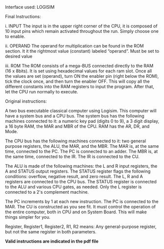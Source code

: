 Interface used: LOGISIM

Final Instructions:

i. INPUT
The input is in the upper right corner of the CPU, it is composed of 10 input pins which remain activated throughout the run. Simply choose one to enable.

ii. OPERAND
The operand for multiplication can be found in the ROM section. It it the rightmost value (constant) labeled “operand”. Must be set to desired value

iii.	ROM
The ROM consists of a mega-BUS connected directly to the RAM (16 x 8bits). It is set using hexadecimal values for each ram slot. Once all the values are set (operand), turn ON the enabler pin (right below the ROM), tick the clock once, and then turn the enabler OFF. This will copy all the different constants into the RAM registers to input the program. After that, let the CPU run normally to execute.


Original instructions: 

A two bus executable classical computer using Logisim. This computer will have a system bus and a CPU bus.
The system bus has the following machines connected to it: a numeric key pad (digits 0 to 9), a 3 digit display, a 16 byte RAM, the MAR and MBR of the CPU. RAM has the AR, DR, and Mode.

The CPU bus has the following machines connected to it: two general purpose registers, the ALU, the MAR, and the MBR. The MAR is, at the same time, connected to the PC. The PC is connected to an adder. The MBR is, at the same time, connected to the IR. The IR is connected to the CU.

The ALU is made of the following machines: the L and R input registers, the A and STATUS output registers. The STATUS register flags the following conditions: overflow, negative result, and zero result. The L, R and A registers are connected to the CPU bus. The STATUS register is connected to the ALU and various CPU gates, as needed. Only the L register is connected to a 2's complement machine.

The PC increments by 1 at each new instruction. The PC is connected to the MAR.
The CU is constructed as you see fit. It must control the operation of the entire computer, both in CPU and on System Board. This will make things simpler for you. 

Register, Register1, Register2, R1, R2 means: Any general-purpose register, but not the same register in both parameters.

**Valid instructions are indicated in the pdf file**

